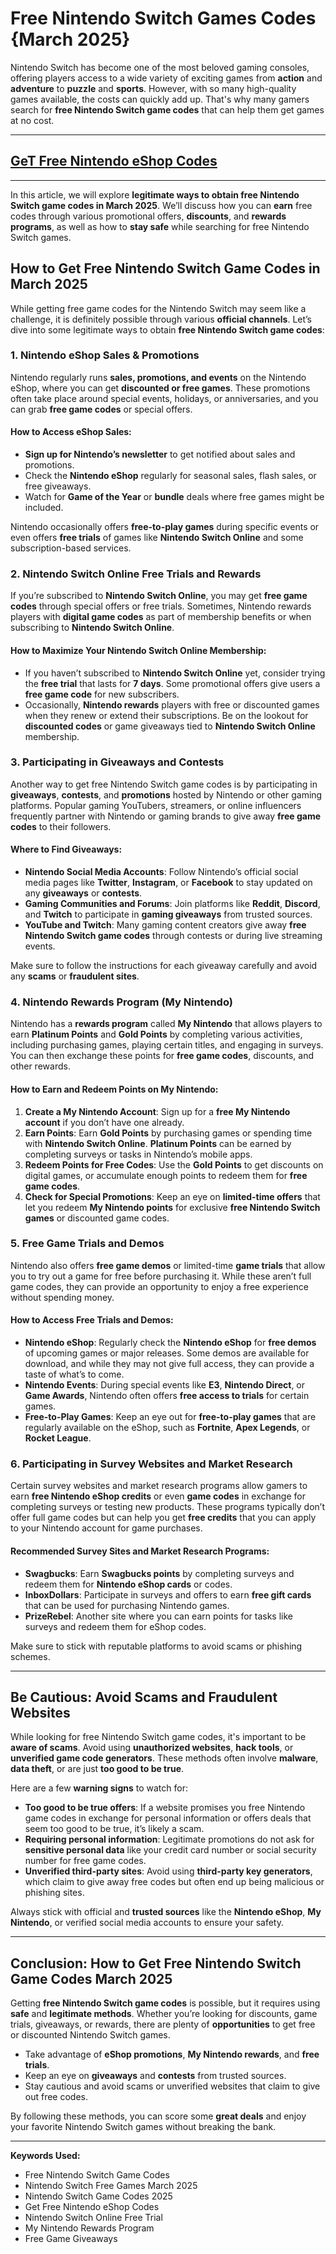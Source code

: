 # Free Nintendo Switch Games Codes {March 2025}

Nintendo Switch has become one of the most beloved gaming consoles, offering players access to a wide variety of exciting games from **action** and **adventure** to **puzzle** and **sports**. However, with so many high-quality games available, the costs can quickly add up. That's why many gamers search for **free Nintendo Switch game codes** that can help them get games at no cost.

---
## [GeT Free Nintendo eShop Codes ](https://codesloot.com/)
---
In this article, we will explore **legitimate ways to obtain free Nintendo Switch game codes in March 2025**. We’ll discuss how you can **earn** free codes through various promotional offers, **discounts**, and **rewards programs**, as well as how to **stay safe** while searching for free Nintendo Switch games.

## **How to Get Free Nintendo Switch Game Codes in March 2025**

While getting free game codes for the Nintendo Switch may seem like a challenge, it is definitely possible through various **official channels**. Let’s dive into some legitimate ways to obtain **free Nintendo Switch game codes**:

### **1. Nintendo eShop Sales & Promotions**

Nintendo regularly runs **sales, promotions, and events** on the Nintendo eShop, where you can get **discounted or free games**. These promotions often take place around special events, holidays, or anniversaries, and you can grab **free game codes** or special offers.

#### **How to Access eShop Sales:**

- **Sign up for Nintendo’s newsletter** to get notified about sales and promotions.
- Check the **Nintendo eShop** regularly for seasonal sales, flash sales, or free giveaways.
- Watch for **Game of the Year** or **bundle** deals where free games might be included.

Nintendo occasionally offers **free-to-play games** during specific events or even offers **free trials** of games like **Nintendo Switch Online** and some subscription-based services.

### **2. Nintendo Switch Online Free Trials and Rewards**

If you’re subscribed to **Nintendo Switch Online**, you may get **free game codes** through special offers or free trials. Sometimes, Nintendo rewards players with **digital game codes** as part of membership benefits or when subscribing to **Nintendo Switch Online**.

#### **How to Maximize Your Nintendo Switch Online Membership:**

- If you haven’t subscribed to **Nintendo Switch Online** yet, consider trying the **free trial** that lasts for **7 days**. Some promotional offers give users a **free game code** for new subscribers.
- Occasionally, **Nintendo rewards** players with free or discounted games when they renew or extend their subscriptions. Be on the lookout for **discounted codes** or game giveaways tied to **Nintendo Switch Online** membership.

### **3. Participating in Giveaways and Contests**

Another way to get free Nintendo Switch game codes is by participating in **giveaways**, **contests**, and **promotions** hosted by Nintendo or other gaming platforms. Popular gaming YouTubers, streamers, or online influencers frequently partner with Nintendo or gaming brands to give away **free game codes** to their followers.

#### **Where to Find Giveaways:**

- **Nintendo Social Media Accounts**: Follow Nintendo’s official social media pages like **Twitter**, **Instagram**, or **Facebook** to stay updated on any **giveaways** or **contests**.
- **Gaming Communities and Forums**: Join platforms like **Reddit**, **Discord**, and **Twitch** to participate in **gaming giveaways** from trusted sources.
- **YouTube and Twitch**: Many gaming content creators give away **free Nintendo Switch game codes** through contests or during live streaming events.

Make sure to follow the instructions for each giveaway carefully and avoid any **scams** or **fraudulent sites**.

### **4. Nintendo Rewards Program (My Nintendo)**

Nintendo has a **rewards program** called **My Nintendo** that allows players to earn **Platinum Points** and **Gold Points** by completing various activities, including purchasing games, playing certain titles, and engaging in surveys. You can then exchange these points for **free game codes**, discounts, and other rewards.

#### **How to Earn and Redeem Points on My Nintendo:**

1. **Create a My Nintendo Account**: Sign up for a **free My Nintendo account** if you don’t have one already.
2. **Earn Points**: Earn **Gold Points** by purchasing games or spending time with **Nintendo Switch Online**. **Platinum Points** can be earned by completing surveys or tasks in Nintendo’s mobile apps.
3. **Redeem Points for Free Codes**: Use the **Gold Points** to get discounts on digital games, or accumulate enough points to redeem them for **free game codes**.
4. **Check for Special Promotions**: Keep an eye on **limited-time offers** that let you redeem **My Nintendo points** for exclusive **free Nintendo Switch games** or discounted game codes.

### **5. Free Game Trials and Demos**

Nintendo also offers **free game demos** or limited-time **game trials** that allow you to try out a game for free before purchasing it. While these aren’t full game codes, they can provide an opportunity to enjoy a free experience without spending money.

#### **How to Access Free Trials and Demos:**

- **Nintendo eShop**: Regularly check the **Nintendo eShop** for **free demos** of upcoming games or major releases. Some demos are available for download, and while they may not give full access, they can provide a taste of what’s to come.
- **Nintendo Events**: During special events like **E3**, **Nintendo Direct**, or **Game Awards**, Nintendo often offers **free access to trials** for certain games.
- **Free-to-Play Games**: Keep an eye out for **free-to-play games** that are regularly available on the eShop, such as **Fortnite**, **Apex Legends**, or **Rocket League**.

### **6. Participating in Survey Websites and Market Research**

Certain survey websites and market research programs allow gamers to earn **free Nintendo eShop credits** or even **game codes** in exchange for completing surveys or testing new products. These programs typically don’t offer full game codes but can help you get **free credits** that you can apply to your Nintendo account for game purchases.

#### **Recommended Survey Sites and Market Research Programs:**

- **Swagbucks**: Earn **Swagbucks points** by completing surveys and redeem them for **Nintendo eShop cards** or codes.
- **InboxDollars**: Participate in surveys and offers to earn **free gift cards** that can be used for purchasing Nintendo games.
- **PrizeRebel**: Another site where you can earn points for tasks like surveys and redeem them for eShop codes.

Make sure to stick with reputable platforms to avoid scams or phishing schemes.

---

## **Be Cautious: Avoid Scams and Fraudulent Websites**

While looking for free Nintendo Switch game codes, it's important to be **aware of scams**. Avoid using **unauthorized websites**, **hack tools**, or **unverified game code generators**. These methods often involve **malware**, **data theft**, or are just **too good to be true**.

Here are a few **warning signs** to watch for:

- **Too good to be true offers**: If a website promises you free Nintendo game codes in exchange for personal information or offers deals that seem too good to be true, it’s likely a scam.
- **Requiring personal information**: Legitimate promotions do not ask for **sensitive personal data** like your credit card number or social security number for free game codes.
- **Unverified third-party sites**: Avoid using **third-party key generators**, which claim to give away free codes but often end up being malicious or phishing sites.

Always stick with official and **trusted sources** like the **Nintendo eShop**, **My Nintendo**, or verified social media accounts to ensure your safety.

---

## **Conclusion: How to Get Free Nintendo Switch Game Codes March 2025**

Getting **free Nintendo Switch game codes** is possible, but it requires using **safe** and **legitimate methods**. Whether you’re looking for discounts, game trials, giveaways, or rewards, there are plenty of **opportunities** to get free or discounted Nintendo Switch games.

- Take advantage of **eShop promotions**, **My Nintendo rewards**, and **free trials**.
- Keep an eye on **giveaways** and **contests** from trusted sources.
- Stay cautious and avoid scams or unverified websites that claim to give out free codes.

By following these methods, you can score some **great deals** and enjoy your favorite Nintendo Switch games without breaking the bank.

---

**Keywords Used:**
- Free Nintendo Switch Game Codes
- Nintendo Switch Free Games March 2025
- Nintendo Switch Game Codes 2025
- Get Free Nintendo eShop Codes
- Nintendo Switch Online Free Trial
- My Nintendo Rewards Program
- Free Game Giveaways
